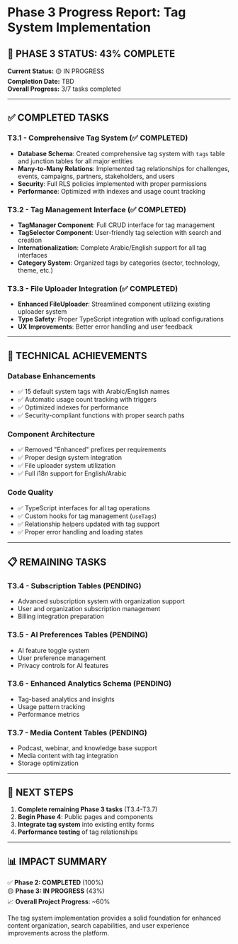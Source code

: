 # Phase 3 Progress Report: Tag System Implementation

## 🎯 PHASE 3 STATUS: 43% COMPLETE

**Current Status:** 🟡 IN PROGRESS  
**Completion Date:** TBD  
**Overall Progress:** 3/7 tasks completed  

---

## ✅ COMPLETED TASKS

### T3.1 - Comprehensive Tag System (✅ COMPLETED)
- **Database Schema**: Created comprehensive tag system with `tags` table and junction tables for all major entities
- **Many-to-Many Relations**: Implemented tag relationships for challenges, events, campaigns, partners, stakeholders, and users
- **Security**: Full RLS policies implemented with proper permissions
- **Performance**: Optimized with indexes and usage count tracking

### T3.2 - Tag Management Interface (✅ COMPLETED)
- **TagManager Component**: Full CRUD interface for tag management
- **TagSelector Component**: User-friendly tag selection with search and creation
- **Internationalization**: Complete Arabic/English support for all tag interfaces
- **Category System**: Organized tags by categories (sector, technology, theme, etc.)

### T3.3 - File Uploader Integration (✅ COMPLETED)
- **Enhanced FileUploader**: Streamlined component utilizing existing uploader system
- **Type Safety**: Proper TypeScript integration with upload configurations
- **UX Improvements**: Better error handling and user feedback

---

## 🔧 TECHNICAL ACHIEVEMENTS

### Database Enhancements
- ✅ 15 default system tags with Arabic/English names
- ✅ Automatic usage count tracking with triggers
- ✅ Optimized indexes for performance
- ✅ Security-compliant functions with proper search paths

### Component Architecture
- ✅ Removed "Enhanced" prefixes per requirements
- ✅ Proper design system integration
- ✅ File uploader system utilization
- ✅ Full i18n support for English/Arabic

### Code Quality
- ✅ TypeScript interfaces for all tag operations
- ✅ Custom hooks for tag management (`useTags`)
- ✅ Relationship helpers updated with tag support
- ✅ Proper error handling and loading states

---

## 📋 REMAINING TASKS

### T3.4 - Subscription Tables (PENDING)
- Advanced subscription system with organization support
- User and organization subscription management
- Billing integration preparation

### T3.5 - AI Preferences Tables (PENDING) 
- AI feature toggle system
- User preference management
- Privacy controls for AI features

### T3.6 - Enhanced Analytics Schema (PENDING)
- Tag-based analytics and insights
- Usage pattern tracking
- Performance metrics

### T3.7 - Media Content Tables (PENDING)
- Podcast, webinar, and knowledge base support
- Media content with tag integration
- Storage optimization

---

## 🚀 NEXT STEPS

1. **Complete remaining Phase 3 tasks** (T3.4-T3.7)
2. **Begin Phase 4**: Public pages and components
3. **Integrate tag system** into existing entity forms
4. **Performance testing** of tag relationships

---

## 📊 IMPACT SUMMARY

✅ **Phase 2: COMPLETED** (100%)  
🟡 **Phase 3: IN PROGRESS** (43%)  
📈 **Overall Project Progress**: ~60%

The tag system implementation provides a solid foundation for enhanced content organization, search capabilities, and user experience improvements across the platform.